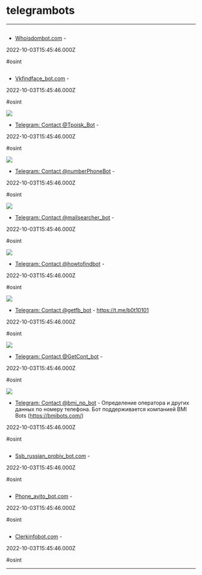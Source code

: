 # telegrambots

---

![]()

- [Whoisdombot.com](http://whoisdombot.com) - 

2022-10-03T15:45:46.000Z

#osint

![]()

- [Vkfindface_bot.com](http://vkfindface_bot.com) - 

2022-10-03T15:45:46.000Z

#osint

![](https://telegram.org/img/t_logo.png)

- [Telegram: Contact @Tpoisk_Bot](http://t.me/Tpoisk_Bot) - 

2022-10-03T15:45:46.000Z

#osint

![](https://telegram.org/img/t_logo.png)

- [Telegram: Contact @numberPhoneBot](https://t.me/numberPhoneBot) - 

2022-10-03T15:45:46.000Z

#osint

![](https://telegram.org/img/t_logo.png)

- [Telegram: Contact @mailsearcher_bot](https://t.me/mailsearcher_bot) - 

2022-10-03T15:45:46.000Z

#osint

![](https://telegram.org/img/t_logo.png)

- [Telegram: Contact @howtofindbot](https://t.me/howtofindbot) - 

2022-10-03T15:45:46.000Z

#osint

![](https://cdn4.telegram-cdn.org/file/atunHumD2H32Ubp08AKWIEAN4x815K1Qr5ymOPlnlL5YAoQ2jzHhPMU7JWwAqb5jYW-WkUABwBE-WYQooXNOhQMe5UPPSc_wcmBozIuDNIQuz5p4-GF46Injtg3BppJO1w4IeiyCqJO7vhZ90uvV0ju6H4kB3ROtEDAV2P7k2bqWodU7fNvhBeNSsH-XBYQibs1p3NsfhWOwTmfZkBY_8bhfA3mlb_vjKgGijNbL6_ay0Qa-O-87pXUeQJ4_XSJZpUXrUA1btuo2-IL0ODsPqE4wklBKQQhWoNI-fVkdAJfCeuxHoulN6lJwMBgs_Jq59M4RG6cYmbLKCxEFea216A.jpg)

- [Telegram: Contact @getfb_bot](http://t.me/getfb_bot) - https://t.me/b0t10101

2022-10-03T15:45:46.000Z

#osint

![](https://telegram.org/img/t_logo.png)

- [Telegram: Contact @GetCont_bot](http://t.me/GetCont_bot) - 

2022-10-03T15:45:46.000Z

#osint

![](https://cdn4.telegram-cdn.org/file/L1PlCdWR3iVFYYRwK-IRhZ8uZGorgtW-ZKTngqN_hh0j1dCJkpVwibs1APRE1eJWDb0WRkj9ojBf1iswFEteQXBT_7-lvzbzREHo9vFEwn_d76bQHMuwhd404R5n1PJmm8sOjh_A5v6_DJKxErpul41gYZUA5sVXQ7AAIYaa7La9Xis9HyddGWv2kC2zWL7j6GUN0GBbhuRGLMMDh66e56-bTcVB32e5UnfFpErLPbKdTFCAakZwMPNCH4a5SJ4yXKQNnQl687ddgh5pxRO7hrMc2yg3XVsqofwCiGpK6-Thl6u8K9Vt6Ie5EBSLRWWePXmeESyNhqvpHjV9KhHRlQ.jpg)

- [Telegram: Contact @bmi_np_bot](https://t.me/bmi_np_bot) - Определение оператора и других данных по номеру телефона. Бот поддерживается компанией BMI Bots (https://bmibots.com/)

2022-10-03T15:45:46.000Z

#osint

![]()

- [Ssb_russian_probiv_bot.com](http://ssb_russian_probiv_bot.com) - 

2022-10-03T15:45:46.000Z

#osint

![]()

- [Phone_avito_bot.com](http://phone_avito_bot.com) - 

2022-10-03T15:45:46.000Z

#osint

![]()

- [Clerkinfobot.com](http://clerkinfobot.com) - 

2022-10-03T15:45:46.000Z

#osint

---

